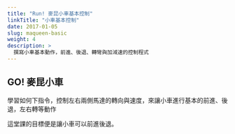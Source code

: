 ```yaml
---
title: "Run! 麥昆小車基本控制"
linkTitle: "小車基本控制"
date: 2017-01-05
slug: maqueen-basic
weight: 4
description: >
  撰寫小車基本動作，前進、後退、轉彎與加淢速的控制程式
---
```


## GO! 麥昆小車

學習如何下指令，控制左右兩側馬達的轉向與速度，來讓小車進行基本的前進、後退，左右轉等動作

這堂課的目標便是讓小車可以前進後退。
